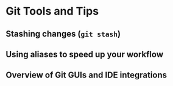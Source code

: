 # Git Tools and Tips

## Stashing changes (`git stash`)

## Using aliases to speed up your workflow

## Overview of Git GUIs and IDE integrations

